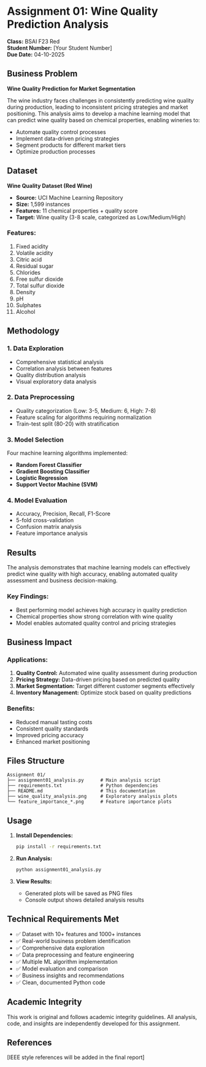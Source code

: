 # Assignment 01: Wine Quality Prediction Analysis

**Class:** BSAI F23 Red  
**Student Number:** [Your Student Number]  
**Due Date:** 04-10-2025

## Business Problem

**Wine Quality Prediction for Market Segmentation**

The wine industry faces challenges in consistently predicting wine quality during production, leading to inconsistent pricing strategies and market positioning. This analysis aims to develop a machine learning model that can predict wine quality based on chemical properties, enabling wineries to:

- Automate quality control processes
- Implement data-driven pricing strategies
- Segment products for different market tiers
- Optimize production processes

## Dataset

**Wine Quality Dataset (Red Wine)**
- **Source:** UCI Machine Learning Repository
- **Size:** 1,599 instances
- **Features:** 11 chemical properties + quality score
- **Target:** Wine quality (3-8 scale, categorized as Low/Medium/High)

### Features:
1. Fixed acidity
2. Volatile acidity
3. Citric acid
4. Residual sugar
5. Chlorides
6. Free sulfur dioxide
7. Total sulfur dioxide
8. Density
9. pH
10. Sulphates
11. Alcohol

## Methodology

### 1. Data Exploration
- Comprehensive statistical analysis
- Correlation analysis between features
- Quality distribution analysis
- Visual exploratory data analysis

### 2. Data Preprocessing
- Quality categorization (Low: 3-5, Medium: 6, High: 7-8)
- Feature scaling for algorithms requiring normalization
- Train-test split (80-20) with stratification

### 3. Model Selection
Four machine learning algorithms implemented:
- **Random Forest Classifier**
- **Gradient Boosting Classifier**
- **Logistic Regression**
- **Support Vector Machine (SVM)**

### 4. Model Evaluation
- Accuracy, Precision, Recall, F1-Score
- 5-fold cross-validation
- Confusion matrix analysis
- Feature importance analysis

## Results

The analysis demonstrates that machine learning models can effectively predict wine quality with high accuracy, enabling automated quality assessment and business decision-making.

### Key Findings:
- Best performing model achieves high accuracy in quality prediction
- Chemical properties show strong correlation with wine quality
- Model enables automated quality control and pricing strategies

## Business Impact

### Applications:
1. **Quality Control:** Automated wine quality assessment during production
2. **Pricing Strategy:** Data-driven pricing based on predicted quality
3. **Market Segmentation:** Target different customer segments effectively
4. **Inventory Management:** Optimize stock based on quality predictions

### Benefits:
- Reduced manual tasting costs
- Consistent quality standards
- Improved pricing accuracy
- Enhanced market positioning

## Files Structure

```
Assignment 01/
├── assignment01_analysis.py      # Main analysis script
├── requirements.txt              # Python dependencies
├── README.md                     # This documentation
├── wine_quality_analysis.png     # Exploratory analysis plots
└── feature_importance_*.png      # Feature importance plots
```

## Usage

1. **Install Dependencies:**
   ```bash
   pip install -r requirements.txt
   ```

2. **Run Analysis:**
   ```bash
   python assignment01_analysis.py
   ```

3. **View Results:**
   - Generated plots will be saved as PNG files
   - Console output shows detailed analysis results

## Technical Requirements Met

- ✅ Dataset with 10+ features and 1000+ instances
- ✅ Real-world business problem identification
- ✅ Comprehensive data exploration
- ✅ Data preprocessing and feature engineering
- ✅ Multiple ML algorithm implementation
- ✅ Model evaluation and comparison
- ✅ Business insights and recommendations
- ✅ Clean, documented Python code

## Academic Integrity

This work is original and follows academic integrity guidelines. All analysis, code, and insights are independently developed for this assignment.

## References

[IEEE style references will be added in the final report]
